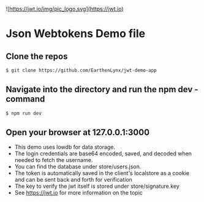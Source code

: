 ![https://jwt.io/img/pic_logo.svg](https://jwt.io)
# Json Webtokens Demo file

## Clone the repos

```sh
$ git clone https://github.com/EarthenLynx/jwt-demo-app
```

## Navigate into the directory and run the npm dev - command

```sh
$ npm run dev
```

## Open your browser at 127.0.0.1:3000

- This demo uses lowdb for data storage. 
- The login credentials are base64 encoded, saved, and decoded when needed to fetch the username. 
- You can find the database under store/users.json.
- The token is automatically saved in the client's localstore as a cookie and can be sent back and forth for verification
- The key to verify the jwt itself is stored under store/signature.key
- See https://jwt.io for more information on the topic
